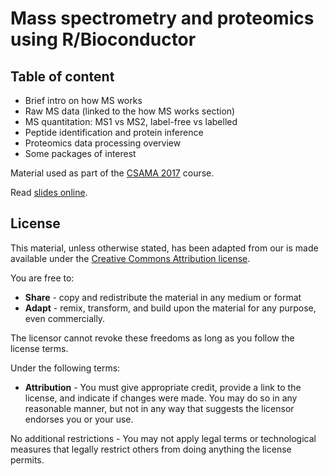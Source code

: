 # Mass spectrometry and proteomics using R/Bioconductor

## Table of content

- Brief intro on how MS works
- Raw MS data (linked to the how MS works section)
- MS quantitation: MS1 vs MS2, label-free vs labelled
- Peptide identification and protein inference
- Proteomics data processing overview
- Some packages of interest

Material used as part of the [CSAMA
2017](http://www.huber.embl.de/csama2017/) course.

Read [slides online](https://rawgit.com/lgatto/bioc-ms-prot/master/slides.html#).

## License

This material, unless otherwise stated, has been adapted from our is
made available under the
[Creative Commons Attribution license](https://creativecommons.org/licenses/by/4.0/).

You are free to:

* **Share** - copy and redistribute the material in any medium or format
* **Adapt** - remix, transform, and build upon the material for any
  purpose, even commercially.

The licensor cannot revoke these freedoms as long as you follow the license terms.

Under the following terms:

* **Attribution** - You must give appropriate credit, provide a link
  to the license, and indicate if changes were made. You may do so in
  any reasonable manner, but not in any way that suggests the licensor
  endorses you or your use.

No additional restrictions - You may not apply legal terms or
technological measures that legally restrict others from doing
anything the license permits.
